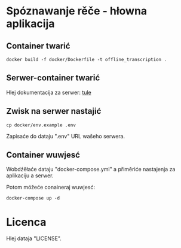 # Spóznawanje rěče - hłowna aplikacija

## Container twarić

```code
docker build -f docker/Dockerfile -t offline_transcription .
```

## Serwer-container twarić

Hlej dokumentacija za serwer: [tule](https://github.com/ZalozbaDev/uploader-recny-model-serwer) 

## Zwisk na serwer nastajić

```code
cp docker/env.example .env
```

Zapisaće do dataju ".env" URL wašeho serwera.

## Container wuwjesć

Wobdźěłaće dataju "docker-compose.yml" a přiměriće nastajenja za aplikaciju a serwer.

Potom móžeće conaineraj wuwjesć: 

```code
docker-compose up -d
```

# Licenca

Hlej dataja "LICENSE".

